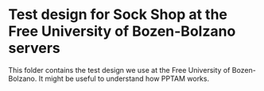# Test design for Sock Shop at the Free University of Bozen-Bolzano servers

This folder contains the test design we use at the Free University of Bozen-Bolzano. It might be useful to understand how PPTAM works.

